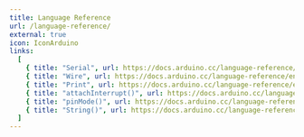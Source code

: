 ```yaml
---
title: Language Reference
url: /language-reference/
external: true
icon: IconArduino
links:
  [
    { title: "Serial", url: https://docs.arduino.cc/language-reference/en/functions/communication/Serial/ },
    { title: "Wire", url: https://docs.arduino.cc/language-reference/en/functions/communication/Wire/ },
    { title: "Print", url: https://docs.arduino.cc/language-reference/en/functions/communication/Print/ },
    { title: "attachInterrupt()", url: https://docs.arduino.cc/language-reference/en/functions/external-interrupts/attachInterrupt/ },
    { title: "pinMode()", url: https://docs.arduino.cc/language-reference/en/functions/digital-io/pinMode/ },
    { title: "String()", url: https://docs.arduino.cc/language-reference/en/variables/data-types/stringObject/ },
  ]
---
```

